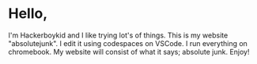 <h1> Hello,</h1>
<p> I'm Hackerboykid and I like trying lot's of things. This is my website "absolutejunk". I edit it using codespaces on VSCode. I run everything on chromebook. My website will consist of what it says; absolute junk. Enjoy!</p>
